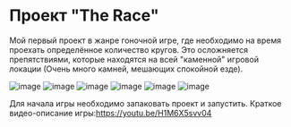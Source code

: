# Проект "The Race"

Мой первый проект в жанре гоночной игре, где необходимо на время проехать определённое количество кругов. Это осложняется препятствиями, которые находятся на всей "каменной" игровой локации (Очень много камней, мешающих спокойной езде).

![image](https://user-images.githubusercontent.com/56549726/111590917-c5babc80-87d7-11eb-8842-58f2a473ea12.png)
![image](https://user-images.githubusercontent.com/56549726/111535456-2f0be280-877a-11eb-83a0-063d4026c6aa.png)
![image](https://user-images.githubusercontent.com/56549726/111536912-e35a3880-877b-11eb-9299-bd0ebc6dc620.png)
![image](https://user-images.githubusercontent.com/56549726/111590711-868c6b80-87d7-11eb-9e12-76fe64a9a06d.png)
![image](https://user-images.githubusercontent.com/56549726/111590724-8ab88900-87d7-11eb-9789-fb1f675da86f.png)
![image](https://user-images.githubusercontent.com/56549726/111590737-8f7d3d00-87d7-11eb-9a9b-074b4e4c1319.png)

Для начала игры необходимо запаковать проект и запустить.
Краткое видео-описание игры:https://youtu.be/H1M6X5svv04
